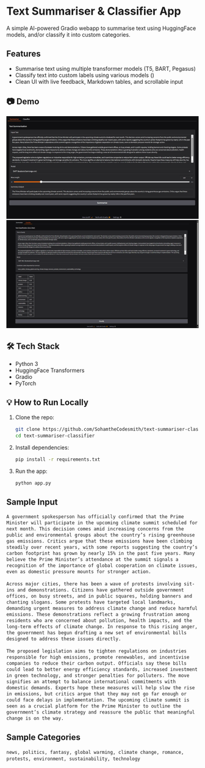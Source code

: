 # Text Summariser & Classifier App

A simple AI-powered Gradio webapp to summarise text using HuggingFace models, and/or classify it into custom categories.

## Features
- Summarise text using multiple transformer models (T5, BART, Pegasus)
- Classify text into custom labels using various models ()
- Clean UI with live feedback, Markdown tables, and scrollable input

## 📷 Demo
![screenshot](assets/screenshot_1.png)
![screenshot](assets/screenshot_2.png)

## 🛠 Tech Stack
- Python 3
- HuggingFace Transformers
- Gradio
- PyTorch

## 💡 How to Run Locally

1. Clone the repo:
    ```bash
    git clone https://github.com/SohamtheCodesmith/text-summariser-classifier.git
    cd text-summariser-classifier
    ```

2. Install dependencies:
    ```bash
    pip install -r requirements.txt
    ```

3. Run the app:
    ```bash
    python app.py
    ```

## Sample Input

```
A government spokesperson has officially confirmed that the Prime Minister will participate in the upcoming climate summit scheduled for next month. This decision comes amid increasing concerns from the public and environmental groups about the country’s rising greenhouse gas emissions. Critics argue that these emissions have been climbing steadily over recent years, with some reports suggesting the country’s carbon footprint has grown by nearly 15% in the past five years. Many believe the Prime Minister’s attendance at the summit signals a recognition of the importance of global cooperation on climate issues, even as domestic pressure mounts for stronger action.

Across major cities, there has been a wave of protests involving sit-ins and demonstrations. Citizens have gathered outside government offices, on busy streets, and in public squares, holding banners and chanting slogans. Some protests have targeted local landmarks, demanding urgent measures to address climate change and reduce harmful emissions. These demonstrations reflect a growing frustration among residents who are concerned about pollution, health impacts, and the long-term effects of climate change. In response to this rising anger, the government has begun drafting a new set of environmental bills designed to address these issues directly.

The proposed legislation aims to tighten regulations on industries responsible for high emissions, promote renewables, and incentivise companies to reduce their carbon output. Officials say these bills could lead to better energy efficiency standards, increased investment in green technology, and stronger penalties for polluters. The move signifies an attempt to balance international commitments with domestic demands. Experts hope these measures will help slow the rise in emissions, but critics argue that they may not go far enough or could face delays in implementation. The upcoming climate summit is seen as a crucial platform for the Prime Minister to outline the government’s climate strategy and reassure the public that meaningful change is on the way.
```

## Sample Categories

`news, politics, fantasy, global warming, climate change, romance, protests, environment, sustainability, technology`